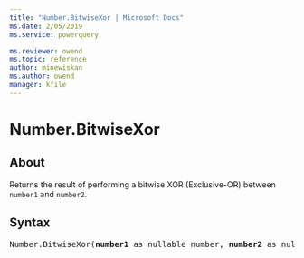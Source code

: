 ```yaml
---
title: "Number.BitwiseXor | Microsoft Docs"
ms.date: 2/05/2019
ms.service: powerquery

ms.reviewer: owend
ms.topic: reference
author: minewiskan
ms.author: owend
manager: kfile
---
```

# Number.BitwiseXor

  
## About  

Returns the result of performing a bitwise XOR (Exclusive-OR) between <code>number1</code> and <code>number2</code>.
  
## Syntax

<pre>
Number.BitwiseXor(<b>number1</b> as nullable number, <b>number2</b> as nullable number) as nullable number
</pre>
  
  
